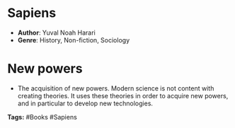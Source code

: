 # Sapiens
- **Author**: Yuval Noah Harari 
- **Genre**: History, Non-fiction, Sociology

# New powers
- The acquisition of new powers. Modern science is not content with creating theories. It uses these theories in order to acquire new powers, and in particular to develop new technologies.

**Tags:** #Books #Sapiens